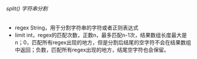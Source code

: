 ###### split() 字符串分割

- regex  String，用于分割字符串的字符或者正则表达式
- limit    int，regex的匹配次数，正数n，最多匹配n-1次，结果数组长度最大是n；0，匹配所有regex出现的地方，但是分割后结尾的空字符不会在结果数组中返回；负数，匹配所有regex出现的地方，结尾空字符也会保留。